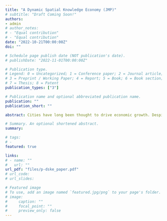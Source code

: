 ```yaml
---
title: "A Dynamic Spatial Knowledge Economy (JMP)"
# subtitle: "Draft Coming Soon!"
authors:
- admin
# author_notes:
# - "Equal contribution"
# - "Equal contribution"
date: "2022-10-21T00:00:00Z"
doi: ""

# Schedule page publish date (NOT publication's date).
# publishDate: "2022-11-01T00:00:00Z"

# Publication type.
# Legend: 0 = Uncategorized; 1 = Conference paper; 2 = Journal article;
# 3 = Preprint / Working Paper; 4 = Report; 5 = Book; 6 = Book section;
# 7 = Thesis; 8 = Patent
publication_types: ["3"]

# Publication name and optional abbreviated publication name.
publication: ""
publication_short: ""

abstract: Cities have long been thought to drive economic growth. Despite this, analyses of spatial policies have largely ignored the effects of such policies on growth. In this paper, I develop a spatial endogenous growth model in which heterogeneous agents make forward-looking migration decisions and human capital investments over the life cycle. Local externalities in the human capital investment technology drive both agglomeration and growth. I show that, along a balanced growth path, the growth rate depends on the spatial distribution of human capital, making it sensitive to spatial policies. I calibrate the model to data on U.S. metropolitan areas and show that it can rationalize the faster wage growth of workers in big cities, as well as other key patterns in life-cycle wage profiles, migration decisions, and city characteristics. Because workers accumulate human capital at different rates depending on where they live, the model provides an environment in which spatial policy can not just attract skilled workers, but produce them, too. I find that policies that further concentrate skilled workers in large cities are growth-enhancing.

# Summary. An optional shortened abstract.
summary:

# tags:
# -
featured: true

links:
# - name: ""
#   url: ""
url_pdf: "files/p-dske_paper.pdf"
# url_code:
# url_slides:

# Featured image
# To use, add an image named `featured.jpg/png` to your page's folder.
# image:
#     caption: ""
#     focal_point: ""
#     preview_only: false
---
```


<!-- Supplementary notes can be added here, including [code, math, and images](https://wowchemy.com/docs/writing-markdown-latex/). -->